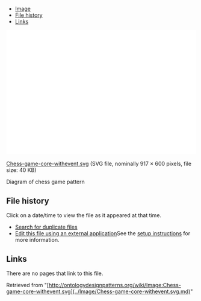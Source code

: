* [Image](../Image/Chess-game-core-withevent.svg.md#file)
* [File history](../Image/Chess-game-core-withevent.svg.md#filehistory)
* [Links](../Image/Chess-game-core-withevent.svg.md#filelinks)

[![Image:Chess-game-core-withevent.svg](../images/thumb/d/de/Chess-game-core-withevent.svg/800px-Chess-game-core-withevent.svg.png)](../images/d/de/Chess-game-core-withevent.svg)  

[Chess-game-core-withevent.svg](../images/d/de/Chess-game-core-withevent.svg "Chess-game-core-withevent.svg")‎  (SVG file, nominally 917 × 600 pixels, file size: 40 KB)




Diagram of chess game pattern




## File history

Click on a date/time to view the file as it appeared at that time.



  
* [Search for duplicate files](http://ontologydesignpatterns.org/wiki/Special:FileDuplicateSearch/Chess-game-core-withevent.svg "Special:FileDuplicateSearch/Chess-game-core-withevent.svg")
* [Edit this file using an external application](http://ontologydesignpatterns.org/wiki/index.php?title=Image:Chess-game-core-withevent.svg&action=edit&externaledit=true&mode=file "Image:Chess-game-core-withevent.svg")See the [setup instructions](http://www.mediawiki.org/wiki/Manual:External_editors "http://www.mediawiki.org/wiki/Manual:External_editors") for more information.

## Links



There are no pages that link to this file.




Retrieved from "[http://ontologydesignpatterns.org/wiki/Image:Chess-game-core-withevent.svg](../Image/Chess-game-core-withevent.svg.md)"